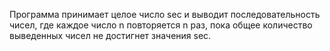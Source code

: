 Программа принимает целое число sec и выводит последовательность чисел, где каждое число n повторяется n раз, пока общее количество выведенных чисел не достигнет значения sec.